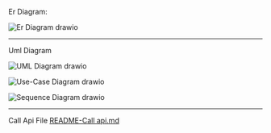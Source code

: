 Er Diagram:

![Er Diagram drawio](https://github.com/ParmisMorshedi/MinimalProjektApi/assets/146171609/ae128a4e-c2fa-4c83-8d0d-e1925f7c7078)
*******************************************************************************************************************************

Uml Diagram

![UML Diagram drawio](https://github.com/ParmisMorshedi/MinimalProjektApi/assets/146171609/e0c8397b-60d2-4e54-8289-2a95aa671729)

![Use-Case Diagram drawio](https://github.com/ParmisMorshedi/MinimalProjektApi/assets/146171609/4b5c6e4a-2cfd-4b8a-8a52-86b5e653a7ea)

![Sequence Diagram drawio](https://github.com/ParmisMorshedi/MinimalProjektApi/assets/146171609/a5c7a093-4521-49ba-95f3-271094f61dd2)
*******************************************************************************************************************************
Call Api File
[README-Call api.md](https://github.com/ParmisMorshedi/MinimalProjektApi/files/13854547/README-Call.api.md)
